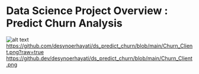 # Data Science Project Overview : Predict Churn Analysis

![alt text](https://github.com/desynoerhayati/ds_predict_churn/Churn_Client.PNG)
https://github.com/desynoerhayati/ds_predict_churn/blob/main/Churn_Client.png?raw=true
https://github.dev/desynoerhayati/ds_predict_churn/blob/main/Churn_Client.png
